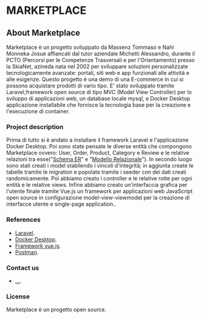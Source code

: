 # MARKETPLACE

## About Marketplace

Marketplace è un progetto sviluppato da Massenz Tommaso e Nahi Monneka Josue affiancati dal tutor aziendale Michetti Alessandro, durante il PCTO (Percorsi per le Competenze Trasversali e per l'Orientamento) presso la SkiaNet, azineda nata nel 2002 per sviluppare soluzioni personalizzate tecnologicamente avanzate: portali, siti web e app funzionali alle attività e alle esigenze.
Questo progetto è una demo di una E-commerce in cui si possono acquistare prodotti di vario tipo. E' stato sviluppato tramite Laravel,framework open source di tipo MVC (Model View Controller) per lo sviluppo di applicazioni web, un database locale mysql, e Docker Desktop applicazione installabile che fornisce la tecnologia base per la creazione e l'esecuzione di container.

### Project description

Prima di tutto si è andato a installare il framework Laravel e l'applicazione Docker Desktop. Poi sono state pensate le diverse entità che compongono Marketplace ovvero: User, Order, Product, Category e Review e le relative relazioni tra esse("[Schema ER](./tabelle/marketplace.drawio.pdf)" e "[Modello Relazionale](./tabelle/tabelle-marketplace.pdf)"). In secondo luogo sono stati creati i model stabilendo i vincoli d'integrità; in aggiunta create le tabelle tramite le migration e popolate tramite i seeder con dei dati creati randomicamente. Poi abbiamo creato i controller e le relative rotte per ogni entità e le relative views. Infine abbiamo creato un'interfaccia grafica per l'utente finale tramite Vue.js un framework per applicazioni web JavaScript open source in configurazione model-view-viewmodel per la creazione di interfacce utente e single-page application..

### References

- [Laravel](https://laravel.com/).
- [Docker Desktop](https://www.docker.com/products/docker-desktop/).
- [Framework vue.js](https://vuejs.org/).
- [Postman](https://www.postman.com/).

### Contact us

- [...](https://www.istitutomontani.edu.it/web/contatti/).


### License

 Marketplace è un progetto open source.
